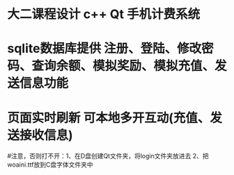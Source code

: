 # 大二课程设计 c++ Qt 手机计费系统
# sqlite数据库提供 注册、登陆、修改密码、查询余额、模拟奖励、模拟充值、发送信息功能
# 页面实时刷新 可本地多开互动(充值、发送接收信息)
####
#注意，否则打不开：1、在D盘创建Qt文件夹，将login文件夹放进去 2、把woaini.ttf放到C盘字体文件夹中
